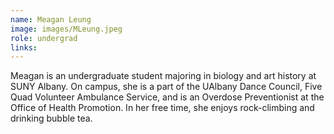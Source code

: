 ```yaml
---
name: Meagan Leung
image: images/MLeung.jpeg
role: undergrad
links:
---
```


Meagan is an undergraduate student majoring in biology and art history at SUNY Albany. On campus, she is a part of the UAlbany Dance Council, Five Quad Volunteer Ambulance Service, and is an Overdose Preventionist at the Office of Health Promotion. In her free time, she enjoys rock-climbing and drinking bubble tea.
